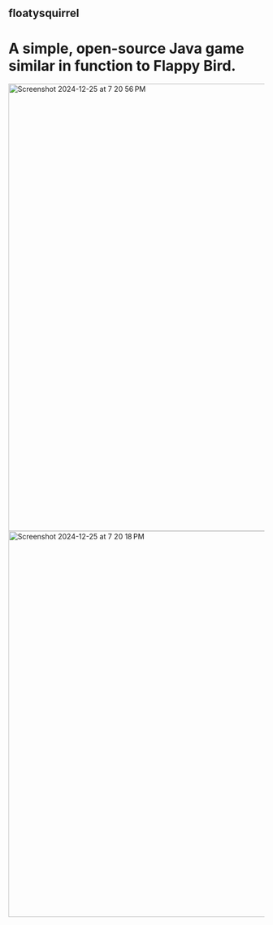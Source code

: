 ## floatysquirrel
# A simple, open-source Java game similar in function to Flappy Bird. 
<img width="880" alt="Screenshot 2024-12-25 at 7 20 56 PM" src="https://github.com/user-attachments/assets/cac8393c-2243-4ff4-bc5d-a9e57834fe09" />
<img width="759" alt="Screenshot 2024-12-25 at 7 20 18 PM" src="https://github.com/user-attachments/assets/16d42170-0e58-49e3-ab3c-f899006a8108" />
